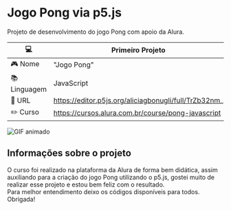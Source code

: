 # Jogo Pong via p5.js
Projeto de desenvolvimento do jogo Pong com apoio da Alura.

| :computer: | Primeiro Projeto |
| -----------| ---------------- |
|:video_game: Nome | "Jogo Pong" |
|:books: Linguagem| JavaScript |
|:star2: URL | https://editor.p5js.org/aliciagbonugli/full/TrZb32nm_ |
|:pencil2: Curso | https://cursos.alura.com.br/course/pong-javascript |

![GIF animado](https://media.licdn.com/dms/image/D4D22AQFlcME5StPt9Q/feedshare-shrink_2048_1536/0/1691437098967?e=1695254400&v=beta&t=ac_9SRXlrEyOh2EMOZm1ALnGNbTvOcJW7zC78kY3yg0)

## Informações sobre o projeto 

O curso foi realizado na plataforma da Alura de forma bem didática, assim auxiliando para a criação do jogo Pong 
utilizando o p5.js, gostei muito de realizar esse projeto e estou bem feliz com o resultado.                    
Para melhor entendimento deixo os códigos disponíveis para todos.                           
Obrigada!
